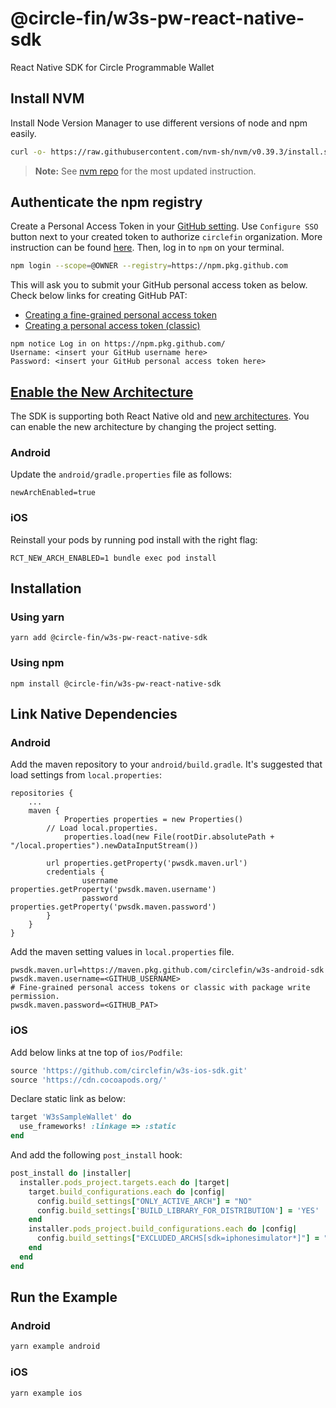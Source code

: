 # @circle-fin/w3s-pw-react-native-sdk

React Native SDK for Circle Programmable Wallet
## Install NVM

Install Node Version Manager to use different versions of node and npm easily.

```bash
curl -o- https://raw.githubusercontent.com/nvm-sh/nvm/v0.39.3/install.sh | bash
```

> **Note:** See [nvm repo](https://github.com/nvm-sh/nvm) for the most updated instruction.

## Authenticate the npm registry

Create a Personal Access Token in your [GitHub setting](https://github.com/settings/tokens). Use `Configure SSO` button next to your created token to authorize `circlefin` organization. More instruction can be found [here](https://docs.github.com/en/authentication/keeping-your-account-and-data-secure/managing-your-personal-access-tokens). Then, log in to `npm` on your terminal.

```bash
npm login --scope=@OWNER --registry=https://npm.pkg.github.com
```
This will ask you to submit your GitHub personal access token as below.
Check below links for creating GitHub PAT:
- [Creating a fine-grained personal access token](https://docs.github.com/en/authentication/keeping-your-account-and-data-secure/managing-your-personal-access-tokens#creating-a-fine-grained-personal-access-token)
- [Creating a personal access token (classic)](https://docs.github.com/en/authentication/keeping-your-account-and-data-secure/managing-your-personal-access-tokens#creating-a-personal-access-token-classic)

```properties
npm notice Log in on https://npm.pkg.github.com/
Username: <insert your GitHub username here>
Password: <insert your GitHub personal access token here>
```
## [Enable the New Architecture]((https://reactnative.dev/docs/new-architecture-app-intro#android---enable-the-new-architecture) )
The SDK is supporting both React Native old and [new architectures](https://reactnative.dev/docs/the-new-architecture/landing-page).
You can enable the new architecture by changing the project setting.
### Android
Update the `android/gradle.properties` file as follows:
```properties
newArchEnabled=true
```
### iOS
Reinstall your pods by running pod install with the right flag:
```shell
RCT_NEW_ARCH_ENABLED=1 bundle exec pod install
```
## Installation
### Using yarn
```shell
yarn add @circle-fin/w3s-pw-react-native-sdk
```
### Using npm
```shell
npm install @circle-fin/w3s-pw-react-native-sdk
```
## Link Native Dependencies
### Android
Add the maven repository to your `android/build.gradle`. It's suggested that load settings from `local.properties`:
```properties
repositories {
	...
	maven {
        	Properties properties = new Properties()
		// Load local.properties.
        	properties.load(new File(rootDir.absolutePath + "/local.properties").newDataInputStream())

		url properties.getProperty('pwsdk.maven.url')
		credentials {
        		username properties.getProperty('pwsdk.maven.username')
        		password properties.getProperty('pwsdk.maven.password')
		}
	}
}
```
Add the maven setting values in `local.properties` file.
```properties
pwsdk.maven.url=https://maven.pkg.github.com/circlefin/w3s-android-sdk
pwsdk.maven.username=<GITHUB_USERNAME>
# Fine-grained personal access tokens or classic with package write permission.
pwsdk.maven.password=<GITHUB_PAT>
```
### iOS
Add below links at tne top of `ios/Podfile`:
```ruby
source 'https://github.com/circlefin/w3s-ios-sdk.git'
source 'https://cdn.cocoapods.org/'
```
Declare static link as below:
```ruby
target 'W3sSampleWallet' do
  use_frameworks! :linkage => :static
end
```
And add the following `post_install` hook:
```ruby
post_install do |installer|
  installer.pods_project.targets.each do |target|
    target.build_configurations.each do |config|
      config.build_settings["ONLY_ACTIVE_ARCH"] = "NO"
      config.build_settings['BUILD_LIBRARY_FOR_DISTRIBUTION'] = 'YES'
    end
    installer.pods_project.build_configurations.each do |config|
      config.build_settings["EXCLUDED_ARCHS[sdk=iphonesimulator*]"] = "arm64"
    end
  end
end
```
## Run the Example
### Android
```bash
yarn example android
```
### iOS
```bash
yarn example ios
```
